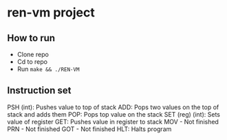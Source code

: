 # ren-vm project

## How to run
- Clone repo
- Cd to repo
- Run `make && ./REN-VM`

## Instruction set
PSH (int): Pushes value to top of stack
ADD: Pops two values on the top of stack and adds them
POP: Pops top value on the stack
SET (reg) (int): Sets value of register
GET: Pushes value in register to stack
MOV - Not finished
PRN - Not finished
GOT - Not finished
HLT: Halts program